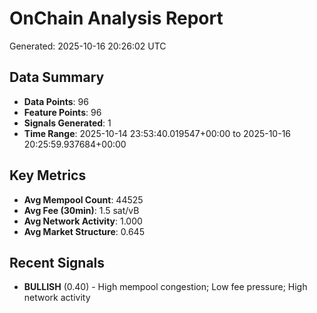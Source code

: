 # OnChain Analysis Report
Generated: 2025-10-16 20:26:02 UTC

## Data Summary
- **Data Points**: 96
- **Feature Points**: 96
- **Signals Generated**: 1
- **Time Range**: 2025-10-14 23:53:40.019547+00:00 to 2025-10-16 20:25:59.937684+00:00

## Key Metrics
- **Avg Mempool Count**: 44525
- **Avg Fee (30min)**: 1.5 sat/vB
- **Avg Network Activity**: 1.000
- **Avg Market Structure**: 0.645

## Recent Signals
- **BULLISH** (0.40) - High mempool congestion; Low fee pressure; High network activity

